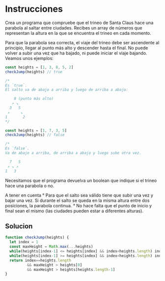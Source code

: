 # Instrucciones

<p>
Crea un programa que compruebe que el trineo de Santa Claus hace una parabola al saltar entre ciudades. Recibes un array de números que representan la altura en la que se encuentra el trineo en cada momento.

Para que la parabola sea correcta, el viaje del trineo debe ser ascendente al principio, llegar al punto más alto y descender hasta el final. No puede volver a subir una vez que ha bajado, ni puede iniciar el viaje bajando. Veamos unos ejemplos:
</p>

```js
const heights = [1, 3, 8, 5, 2]
checkJump(heights) // true

/*
Es `true`.
El salto va de abajo a arriba y luego de arriba a abajo:

    8 (punto más alto)
   ↗ ↘
  3   5
 ↗     ↘
1       2
*/

const heights = [1, 7, 3, 5]
checkJump(heights) // false

/*
Es `false`.
Va de abajo a arriba, de arriba a abajo y luego sube otra vez.

  7   5 
 ↗ ↘ ↗
1   3
```

<p>
Necesitamos que el programa devuelva un boolean que indique si el trineo hace una parabola o no.

A tener en cuenta
 ° Para que el salto sea válido tiene que subir una vez y bajar una vez. Si durante el salto se queda en la misma altura entre dos posiciones, la parabola continua.
 ° No hace falta que el punto de inicio y final sean el mismo (las ciudades pueden estar a diferentes alturas).
</p>

<h2>Solucion</h2>

```js
function checkJump(heights) {
  let index = 1
  const maxHeight = Math.max(...heights)
  while(heights[index-1] <= heights[index] && index<heights.length) index++
  while(heights[index-1] >= heights[index] && index<heights.length) index++
  return index==heights.length 
          && maxHeight > heights[0] 
          && maxHeight > heights[heights.length-1]
}
```
